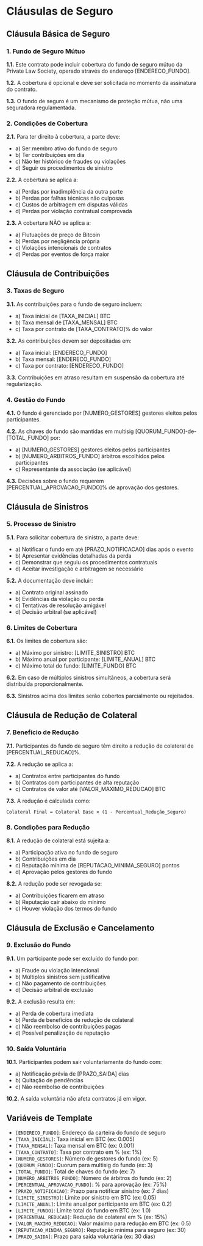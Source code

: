 # Cláusulas de Seguro

## Cláusula Básica de Seguro

### 1. Fundo de Seguro Mútuo

**1.1.** Este contrato pode incluir cobertura do fundo de seguro mútuo da Private Law Society, operado através do endereço [ENDERECO_FUNDO].

**1.2.** A cobertura é opcional e deve ser solicitada no momento da assinatura do contrato.

**1.3.** O fundo de seguro é um mecanismo de proteção mútua, não uma seguradora regulamentada.

### 2. Condições de Cobertura

**2.1.** Para ter direito à cobertura, a parte deve:
- a) Ser membro ativo do fundo de seguro
- b) Ter contribuições em dia
- c) Não ter histórico de fraudes ou violações
- d) Seguir os procedimentos de sinistro

**2.2.** A cobertura se aplica a:
- a) Perdas por inadimplência da outra parte
- b) Perdas por falhas técnicas não culposas
- c) Custos de arbitragem em disputas válidas
- d) Perdas por violação contratual comprovada

**2.3.** A cobertura NÃO se aplica a:
- a) Flutuações de preço de Bitcoin
- b) Perdas por negligência própria
- c) Violações intencionais de contratos
- d) Perdas por eventos de força maior

## Cláusula de Contribuições

### 3. Taxas de Seguro

**3.1.** As contribuições para o fundo de seguro incluem:
- a) Taxa inicial de [TAXA_INICIAL] BTC
- b) Taxa mensal de [TAXA_MENSAL] BTC
- c) Taxa por contrato de [TAXA_CONTRATO]% do valor

**3.2.** As contribuições devem ser depositadas em:
- a) Taxa inicial: [ENDERECO_FUNDO]
- b) Taxa mensal: [ENDERECO_FUNDO]
- c) Taxa por contrato: [ENDERECO_FUNDO]

**3.3.** Contribuições em atraso resultam em suspensão da cobertura até regularização.

### 4. Gestão do Fundo

**4.1.** O fundo é gerenciado por [NUMERO_GESTORES] gestores eleitos pelos participantes.

**4.2.** As chaves do fundo são mantidas em multisig [QUORUM_FUNDO]-de-[TOTAL_FUNDO] por:
- a) [NUMERO_GESTORES] gestores eleitos pelos participantes
- b) [NUMERO_ARBITROS_FUNDO] árbitros escolhidos pelos participantes
- c) Representante da associação (se aplicável)

**4.3.** Decisões sobre o fundo requerem [PERCENTUAL_APROVACAO_FUNDO]% de aprovação dos gestores.

## Cláusula de Sinistros

### 5. Processo de Sinistro

**5.1.** Para solicitar cobertura de sinistro, a parte deve:
- a) Notificar o fundo em até [PRAZO_NOTIFICACAO] dias após o evento
- b) Apresentar evidências detalhadas da perda
- c) Demonstrar que seguiu os procedimentos contratuais
- d) Aceitar investigação e arbitragem se necessário

**5.2.** A documentação deve incluir:
- a) Contrato original assinado
- b) Evidências da violação ou perda
- c) Tentativas de resolução amigável
- d) Decisão arbitral (se aplicável)

### 6. Limites de Cobertura

**6.1.** Os limites de cobertura são:
- a) Máximo por sinistro: [LIMITE_SINISTRO] BTC
- b) Máximo anual por participante: [LIMITE_ANUAL] BTC
- c) Máximo total do fundo: [LIMITE_FUNDO] BTC

**6.2.** Em caso de múltiplos sinistros simultâneos, a cobertura será distribuída proporcionalmente.

**6.3.** Sinistros acima dos limites serão cobertos parcialmente ou rejeitados.

## Cláusula de Redução de Colateral

### 7. Benefício de Redução

**7.1.** Participantes do fundo de seguro têm direito a redução de colateral de [PERCENTUAL_REDUCAO]%.

**7.2.** A redução se aplica a:
- a) Contratos entre participantes do fundo
- b) Contratos com participantes de alta reputação
- c) Contratos de valor até [VALOR_MAXIMO_REDUCAO] BTC

**7.3.** A redução é calculada como:
```
Colateral Final = Colateral Base × (1 - Percentual_Redução_Seguro)
```

### 8. Condições para Redução

**8.1.** A redução de colateral está sujeita a:
- a) Participação ativa no fundo de seguro
- b) Contribuições em dia
- c) Reputação mínima de [REPUTACAO_MINIMA_SEGURO] pontos
- d) Aprovação pelos gestores do fundo

**8.2.** A redução pode ser revogada se:
- a) Contribuições ficarem em atraso
- b) Reputação cair abaixo do mínimo
- c) Houver violação dos termos do fundo

## Cláusula de Exclusão e Cancelamento

### 9. Exclusão do Fundo

**9.1.** Um participante pode ser excluído do fundo por:
- a) Fraude ou violação intencional
- b) Múltiplos sinistros sem justificativa
- c) Não pagamento de contribuições
- d) Decisão arbitral de exclusão

**9.2.** A exclusão resulta em:
- a) Perda de cobertura imediata
- b) Perda de benefícios de redução de colateral
- c) Não reembolso de contribuições pagas
- d) Possível penalização de reputação

### 10. Saída Voluntária

**10.1.** Participantes podem sair voluntariamente do fundo com:
- a) Notificação prévia de [PRAZO_SAIDA] dias
- b) Quitação de pendências
- c) Não reembolso de contribuições

**10.2.** A saída voluntária não afeta contratos já em vigor.

## Variáveis de Template

- `[ENDERECO_FUNDO]`: Endereço da carteira do fundo de seguro
- `[TAXA_INICIAL]`: Taxa inicial em BTC (ex: 0.005)
- `[TAXA_MENSAL]`: Taxa mensal em BTC (ex: 0.001)
- `[TAXA_CONTRATO]`: Taxa por contrato em % (ex: 1%)
- `[NUMERO_GESTORES]`: Número de gestores do fundo (ex: 5)
- `[QUORUM_FUNDO]`: Quorum para multisig do fundo (ex: 3)
- `[TOTAL_FUNDO]`: Total de chaves do fundo (ex: 7)
- `[NUMERO_ARBITROS_FUNDO]`: Número de árbitros do fundo (ex: 2)
- `[PERCENTUAL_APROVACAO_FUNDO]`: % para aprovação (ex: 75%)
- `[PRAZO_NOTIFICACAO]`: Prazo para notificar sinistro (ex: 7 dias)
- `[LIMITE_SINISTRO]`: Limite por sinistro em BTC (ex: 0.05)
- `[LIMITE_ANUAL]`: Limite anual por participante em BTC (ex: 0.2)
- `[LIMITE_FUNDO]`: Limite total do fundo em BTC (ex: 1.0)
- `[PERCENTUAL_REDUCAO]`: Redução de colateral em % (ex: 15%)
- `[VALOR_MAXIMO_REDUCAO]`: Valor máximo para redução em BTC (ex: 0.5)
- `[REPUTACAO_MINIMA_SEGURO]`: Reputação mínima para seguro (ex: 30)
- `[PRAZO_SAIDA]`: Prazo para saída voluntária (ex: 30 dias)
